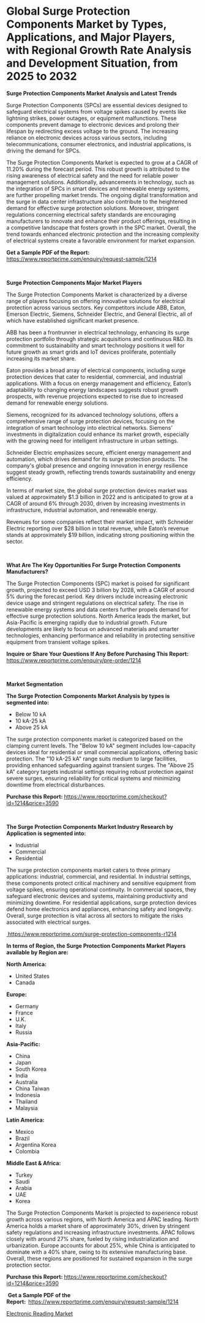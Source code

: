 <p><h1>Global Surge Protection Components Market by Types, Applications, and Major Players, with Regional Growth Rate Analysis and Development Situation, from 2025 to 2032</h1></p><p><strong>Surge Protection Components Market Analysis and Latest Trends</strong></p>
<p><p>Surge Protection Components (SPCs) are essential devices designed to safeguard electrical systems from voltage spikes caused by events like lightning strikes, power outages, or equipment malfunctions. These components prevent damage to electronic devices and prolong their lifespan by redirecting excess voltage to the ground. The increasing reliance on electronic devices across various sectors, including telecommunications, consumer electronics, and industrial applications, is driving the demand for SPCs.</p><p>The Surge Protection Components Market is expected to grow at a CAGR of 11.20% during the forecast period. This robust growth is attributed to the rising awareness of electrical safety and the need for reliable power management solutions. Additionally, advancements in technology, such as the integration of SPCs in smart devices and renewable energy systems, are further propelling market trends. The ongoing digital transformation and the surge in data center infrastructure also contribute to the heightened demand for effective surge protection solutions. Moreover, stringent regulations concerning electrical safety standards are encouraging manufacturers to innovate and enhance their product offerings, resulting in a competitive landscape that fosters growth in the SPC market. Overall, the trend towards enhanced electronic protection and the increasing complexity of electrical systems create a favorable environment for market expansion.</p></p>
<p><strong>Get a Sample PDF of the Report:&nbsp;</strong> <a href="https://www.reportprime.com/enquiry/request-sample/1214?utm_campaign=3523&utm_medium=2&utm_source=Github&utm_content=ia&utm_term=18032025&utm_id=surge-protection-components">https://www.reportprime.com/enquiry/request-sample/1214</a></p>
<p>&nbsp;</p>
<p><strong>Surge Protection Components Major Market Players</strong></p>
<p><p>The Surge Protection Components Market is characterized by a diverse range of players focusing on offering innovative solutions for electrical protection across various sectors. Key competitors include ABB, Eaton, Emerson Electric, Siemens, Schneider Electric, and General Electric, all of which have established significant market presence.</p><p>ABB has been a frontrunner in electrical technology, enhancing its surge protection portfolio through strategic acquisitions and continuous R&D. Its commitment to sustainability and smart technology positions it well for future growth as smart grids and IoT devices proliferate, potentially increasing its market share.</p><p>Eaton provides a broad array of electrical components, including surge protection devices that cater to residential, commercial, and industrial applications. With a focus on energy management and efficiency, Eaton’s adaptability to changing energy landscapes suggests robust growth prospects, with revenue projections expected to rise due to increased demand for renewable energy solutions.</p><p>Siemens, recognized for its advanced technology solutions, offers a comprehensive range of surge protection devices, focusing on the integration of smart technology into electrical networks. Siemens’ investments in digitalization could enhance its market growth, especially with the growing need for intelligent infrastructure in urban settings.</p><p>Schneider Electric emphasizes secure, efficient energy management and automation, which drives demand for its surge protection products. The company's global presence and ongoing innovation in energy resilience suggest steady growth, reflecting trends towards sustainability and energy efficiency.</p><p>In terms of market size, the global surge protection devices market was valued at approximately $1.3 billion in 2022 and is anticipated to grow at a CAGR of around 6% through 2030, driven by increasing investments in infrastructure, industrial automation, and renewable energy.</p><p>Revenues for some companies reflect their market impact, with Schneider Electric reporting over $28 billion in total revenue, while Eaton’s revenue stands at approximately $19 billion, indicating strong positioning within the sector.</p></p>
<p>&nbsp;</p>
<p><strong>What Are The Key Opportunities For Surge Protection Components Manufacturers?</strong></p>
<p><p>The Surge Protection Components (SPC) market is poised for significant growth, projected to exceed USD 3 billion by 2028, with a CAGR of around 5% during the forecast period. Key drivers include increasing electronic device usage and stringent regulations on electrical safety. The rise in renewable energy systems and data centers further propels demand for effective surge protection solutions. North America leads the market, but Asia-Pacific is emerging rapidly due to industrial growth. Future developments are likely to focus on advanced materials and smarter technologies, enhancing performance and reliability in protecting sensitive equipment from transient voltage spikes.</p></p>
<p><strong>Inquire or Share Your Questions If Any Before Purchasing This Report:</strong> <a href="https://www.reportprime.com/enquiry/pre-order/1214?utm_campaign=3523&utm_medium=2&utm_source=Github&utm_content=ia&utm_term=18032025&utm_id=surge-protection-components">https://www.reportprime.com/enquiry/pre-order/1214</a></p>
<p>&nbsp;</p>
<p><strong>Market Segmentation</strong></p>
<p><strong>The Surge Protection Components Market Analysis by types is segmented into:</strong></p>
<p><ul><li>Below 10 kA</li><li>10 kA-25 kA</li><li>Above 25 kA</li></ul></p>
<p><p>The surge protection components market is categorized based on the clamping current levels. The "Below 10 kA" segment includes low-capacity devices ideal for residential or small commercial applications, offering basic protection. The "10 kA-25 kA" range suits medium to large facilities, providing enhanced safeguarding against transient surges. The "Above 25 kA" category targets industrial settings requiring robust protection against severe surges, ensuring reliability for critical systems and minimizing downtime from electrical disturbances.</p></p>
<p><strong>Purchase this Report:&nbsp;</strong><a href="https://www.reportprime.com/checkout?id=1214&price=3590&utm_campaign=3523&utm_medium=2&utm_source=Github&utm_content=ia&utm_term=18032025&utm_id=surge-protection-components">https://www.reportprime.com/checkout?id=1214&price=3590</a></p>
<p>&nbsp;</p>
<p><strong>The Surge Protection Components Market Industry Research by Application is segmented into:</strong></p>
<p><ul><li>Industrial</li><li>Commercial</li><li>Residential</li></ul></p>
<p><p>The surge protection components market caters to three primary applications: industrial, commercial, and residential. In industrial settings, these components protect critical machinery and sensitive equipment from voltage spikes, ensuring operational continuity. In commercial spaces, they safeguard electronic devices and systems, maintaining productivity and minimizing downtime. For residential applications, surge protection devices defend home electronics and appliances, enhancing safety and longevity. Overall, surge protection is vital across all sectors to mitigate the risks associated with electrical surges.</p></p>
<p><a href="https://www.reportprime.com/surge-protection-components-r1214?utm_campaign=3523&utm_medium=2&utm_source=Github&utm_content=ia&utm_term=18032025&utm_id=surge-protection-components">&nbsp;https://www.reportprime.com/surge-protection-components-r1214</a></p>
<p><strong>In terms of Region, the Surge Protection Components Market Players available by Region are:</strong></p>
<p>
    <p> <strong> North America: </strong>
        <ul>
            <li>United States</li>
            <li>Canada</li>
        </ul>
        </p> 
    <p> <strong> Europe: </strong>
        <ul>
            <li>Germany</li>
            <li>France</li>
            <li>U.K.</li>
            <li>Italy</li>
            <li>Russia</li>
        </ul>
        </p> 
    <p> <strong> Asia-Pacific: </strong>
        <ul>
            <li>China</li>
            <li>Japan</li>
            <li>South Korea</li>
            <li>India</li>
            <li>Australia</li>
            <li>China Taiwan</li>
            <li>Indonesia</li>
            <li>Thailand</li>
            <li>Malaysia</li>
        </ul>
        </p> 
    <p> <strong> Latin America: </strong>
        <ul>
            <li>Mexico</li>
            <li>Brazil</li>
            <li>Argentina Korea</li>
            <li>Colombia</li>
        </ul>
        </p> 
    <p> <strong> Middle East & Africa: </strong>
        <ul>
            <li>Turkey</li>
            <li>Saudi</li>
            <li>Arabia</li>
            <li>UAE</li>
            <li>Korea</li>
        </ul>
    </p>
    </p>
<p><p>The Surge Protection Components Market is projected to experience robust growth across various regions, with North America and APAC leading. North America holds a market share of approximately 30%, driven by stringent safety regulations and increasing infrastructure investments. APAC follows closely with around 27% share, fueled by rising industrialization and urbanization. Europe accounts for about 25%, while China is anticipated to dominate with a 40% share, owing to its extensive manufacturing base. Overall, these regions are positioned for sustained expansion in the surge protection sector.</p></p>
<p><strong>Purchase this Report: </strong><a href="https://www.reportprime.com/checkout?id=1214&price=3590&utm_campaign=3523&utm_medium=2&utm_source=Github&utm_content=ia&utm_term=18032025&utm_id=surge-protection-components">https://www.reportprime.com/checkout?id=1214&price=3590</a></p>
<p>&nbsp;<strong>Get a Sample PDF of the Report:&nbsp;&nbsp;</strong><a href="https://www.reportprime.com/enquiry/request-sample/1214?utm_campaign=3523&utm_medium=2&utm_source=Github&utm_content=ia&utm_term=18032025&utm_id=surge-protection-components">https://www.reportprime.com/enquiry/request-sample/1214</a></p>
<p><strong></strong></p>
<p><p><a href="https://github.com/briandahm87/Market-Research-Report-List-1/blob/main/electronic-reading-market.md?utm_campaign=3523&utm_medium=2&utm_source=Github&utm_content=ia&utm_term=18032025&utm_id=surge-protection-components">Electronic Reading Market</a></p></p>